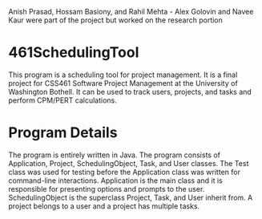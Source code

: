 Anish Prasad, Hossam Basiony, and Rahil Mehta - Alex Golovin and Navee Kaur were part of the project but worked on the research portion
# 461SchedulingTool
This program is a scheduling tool for project management. It is a final project for CSS461 Software Project Management at the University of Washington Bothell. It can be used to track users, projects, and tasks and perform CPM/PERT calculations.

# Program Details
The program is entirely written in Java. The program consists of Application, Project, SchedulingObject, Task, and User classes. The Test class was used for testing before the Application class was written for command-line interactions. Application is the main class and it is responsible for presenting options and prompts to the user. SchedulingObject is the superclass Project, Task, and User inherit from. A project belongs to a user and a project has multiple tasks. 
